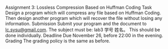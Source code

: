 Assignment 3: Lossless Compression Based on Huffman Coding
Task
Design a program which will compress any file based on Huffman Coding. Then design another program which will recover the file without losing any information.
Submission
Submit your program and the document to lc.sysu@gmail.com. The subject must be: lab3 学号 姓名。 This should be done individually.
Deadline
Due November 26, before 22:00 in the evening.
Grading
The grading policy is the same as before.
